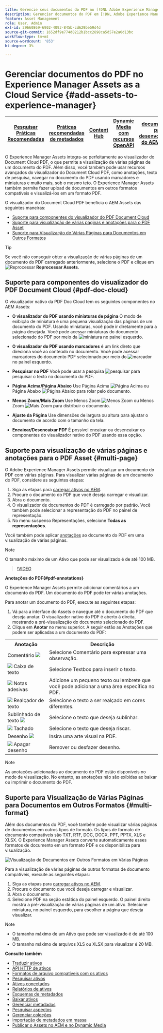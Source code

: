 ```yaml
---
title: Gerencie seus documentos do PDF no [!DNL Adobe Experience Manager].
description: Gerenciar documentos do PDF em [!DNL Adobe Experience Manager] as a [!DNL Cloud Service].
feature: Asset Management
role: User, Admin
exl-id: 29660869-6902-4093-845b-cd629be59d4d
source-git-commit: 1652df9e774d8212b1bcc2898ca5d57e2a0d13bc
workflow-type: tm+mt
source-wordcount: '853'
ht-degree: 3%

---
```


# Gerenciar documentos do PDF no Experience Manager Assets as a Cloud Service {#add-assets-to-experience-manager}

| [Pesquisar Práticas Recomendadas](/help/assets/search-best-practices.md) | [Práticas recomendadas de metadados](/help/assets/metadata-best-practices.md) | [Content Hub](/help/assets/product-overview.md) | [Dynamic Media com recursos OpenAPI](/help/assets/dynamic-media-open-apis-overview.md) | [documentação para desenvolvedores do AEM Assets](https://developer.adobe.com/experience-cloud/experience-manager-apis/) |
| ------------- | --------------------------- |---------|----|-----|

O Experience Manager Assets integra-se perfeitamente ao visualizador do Document Cloud PDF, o que permite a visualização de várias páginas de um documento do PDF. Além disso, você também pode usar recursos avançados do visualizador do Document Cloud PDF, como anotações, texto de pesquisa, navegar no documento do PDF usando marcadores e miniaturas e muito mais, sob o mesmo teto. O Experience Manager Assets também permite fazer upload de documentos em outros formatos compatíveis e visualizá-los em um formato PDF.

O visualizador do Document Cloud PDF beneficia o AEM Assets das seguintes maneiras:

* [Suporte para componentes do visualizador do PDF Document Cloud](#pdf-doc-cloud)
* [Suporte para visualização de várias páginas e anotações para o PDF Asset](#multi-page)
* [Suporte para Visualização de Várias Páginas para Documentos em Outros Formatos](#multi-format)

>[!TIP]
>
> Se você não conseguir obter a visualização de várias páginas de um documento do PDF carregado anteriormente, selecione o PDF e clique em ![Reprocessar](/help/assets/assets/Reprocess.svg) **Reprocessar Assets**.

## Suporte para componentes do visualizador do PDF Document Cloud {#pdf-doc-cloud}

O visualizador nativo da PDF Doc Cloud tem os seguintes componentes no AEM Assets:

* **O visualizador do PDF usando miniaturas de página** O modo de exibição de miniatura é uma pequena visualização das páginas de um documento do PDF. Usando miniaturas, você pode ir diretamente para a página desejada. Você pode acessar miniaturas do documento selecionado do PDF por meio da ![miniatura](/help/assets/assets/thumbnail.svg) no painel esquerdo.

* **O visualizador do PDF usando marcadores** é um link direto que direciona você ao conteúdo no documento. Você pode acessar marcadores do documento PDF selecionado por meio do ![marcador](/help/assets/assets/bookmark.svg) no painel esquerdo.

* **Pesquisar no PDF** Você pode usar a pesquisa ![pesquisar](/help/assets/assets/Search.svg) para pesquisar o texto no documento do PDF.

* **Página Acima/Página Abaixo** Use Página Acima ![Página Acima](/help/assets/assets/ArrowUp.svg) ou Página Abaixo ![Página Abaixo](/help/assets/assets/ArrowDown.svg) para rolar pelo documento.

* **Menos Zoom/Mais Zoom** Use Menos Zoom ![Menos Zoom](/help/assets/assets/Zoom-out.svg) ou Menos Zoom ![Mais Zoom](/help/assets/assets/zoom-in.svg) para distribuir o documento.

* **Ajuste da Página** Use dimensões de largura ou altura para ajustar o documento de acordo com o tamanho da tela.

* **Encaixar/Desencaixar PDF** É possível encaixar ou desencaixar os componentes do visualizador nativo do PDF usando essa opção.

## Suporte para visualização de várias páginas e anotações para o PDF Asset {#multi-page}

O Adobe Experience Manager Assets permite visualizar um documento do PDF com várias páginas. Para visualizar várias páginas de um documento do PDF, considere as seguintes etapas:

1. Siga as etapas para [carregar ativos no AEM](https://experienceleague.adobe.com/docs/experience-manager-cloud-service/content/assets/manage/add-assets.html?lang=en).
1. Procure o documento do PDF que você deseja carregar e visualizar.
1. Abra o documento.
1. O visualizador de documentos do PDF é carregado por padrão. Você também pode selecionar a representação do PDF no painel de representação.
1. No menu suspenso Representações, selecione **Todas as representações**.

Você também pode aplicar [anotações](#pdf-annotations) ao documento do PDF em uma visualização de várias páginas.

>[!NOTE]
>
> O tamanho máximo de um Ativo que pode ser visualizado é de até 100 MB.

>[!VIDEO](https://video.tv.adobe.com/v/3409355)

<!--
![Multi-page Preview](/help/assets/assets/multi-page.png)
-->

**Anotações do PDF{#pdf-annotations}**

O Experience Manager Assets permite adicionar comentários a um documento do PDF. Um documento do PDF pode ter várias anotações.

Para anotar um documento do PDF, execute as seguintes etapas:

1. Vá para a interface do Assets e navegue até o documento do PDF que deseja anotar. O visualizador nativo do PDF é aberto à direita, mostrando a pré-visualização do documento selecionado do PDF.
1. Clique em **Anotar** no menu superior.
A seguir estão as Anotações que podem ser aplicadas a um documento do PDF:

<table>
        <tr>
             <th> Anotação </th>
            <th> Descrição </th>
        </tr>
        <tr>
           <td> Comentário <img src="/help/assets/assets/Comment.svg"> </td>
            <td> Selecione Comentário para expressar uma observação. </td>
        </tr>
        <tr>
            <td> <img src="/help/assets/assets/Text.svg"> Caixa de texto </td>
            <td> Selecione Textbox para inserir o texto. </td>
        </tr>
        <tr>
            <td> <img src="/help/assets/assets/Note.svg"> Notas adesivas </td>
            <td> Adicione um pequeno texto ou lembrete que você pode adicionar a uma área específica no PDF. </td>
        </tr>
        <tr>
            <td> <img src="/help/assets/assets/Comment.svg"> Realçador de texto </td>
            <td> Selecione o texto a ser realçado em cores diferentes. </td>
        </tr>
        <tr>
            <td> Sublinhado de texto <img src="/help/assets/assets/TextUnderline.svg"> </td>
            <td> Selecione o texto que deseja sublinhar. </td>
        </tr>
        <tr>
            <td> <img src="/help/assets/assets/TextStrikethrough.svg"> Tachado </td>
            <td> Selecione o texto que deseja riscar. </td>
        </tr>
        <tr>
            <td> Desenho <img src="/help/assets/assets/Draw.svg"> </td>
            <td> Insira uma arte visual na PDF. </td>
        </tr>
        <tr>
            <td> <img src="/help/assets/assets/Erase.svg"> Apagar desenho </td>
             <td> Remover ou desfazer desenho. </td>
        </tr>
    </table>

>[!NOTE]
>
>As anotações adicionadas ao documento do PDF estão disponíveis no modo de visualização. No entanto, as anotações não são exibidas ao baixar ou imprimir o documento do PDF.

## Suporte para Visualização de Várias Páginas para Documentos em Outros Formatos {#multi-format}

Além dos documentos do PDF, você também pode visualizar várias páginas de documentos em outros tipos de formato. Os tipos de formato de documento compatíveis são TXT, RTF, DOC, DOCX, PPT, PPTX, XLS e XLSX. O Experience Manager Assets converte automaticamente esses formatos de documento em um formato PDF e os disponibiliza para visualização.

![Visualização de Documentos em Outros Formatos em Várias Páginas](/help/assets/assets/multi-page-other-formats.png)

Para a visualização de várias páginas de outros formatos de documento compatíveis, execute as seguintes etapas:

1. Siga as etapas para [carregar ativos no AEM](https://experienceleague.adobe.com/docs/experience-manager-cloud-service/content/assets/manage/add-assets.html?lang=en).
1. Procure o documento que você deseja carregar e visualizar.
1. Abra o documento.
1. Selecione PDF na seção estática do painel esquerdo. O painel direito mostra a pré-visualização de várias páginas de um ativo. Selecione miniatura, no painel esquerdo, para escolher a página que deseja visualizar.

>[!NOTE]
>
> * O tamanho máximo de um Ativo que pode ser visualizado é de até 100 MB.
> * O tamanho máximo de arquivos XLS ou XLSX para visualizar é 20 MB.

**Consulte também**

* [Traduzir ativos](translate-assets.md)
* [API HTTP de ativos](mac-api-assets.md)
* [Formatos de arquivo compatíveis com os ativos](file-format-support.md)
* [Pesquisar ativos](search-assets.md)
* [Ativos conectados](use-assets-across-connected-assets-instances.md)
* [Relatórios de ativos](asset-reports.md)
* [Esquemas de metadados](metadata-schemas.md)
* [Baixar ativos](download-assets-from-aem.md)
* [Gerenciar metadados](manage-metadata.md)
* [Pesquisar aspectos](search-facets.md)
* [Gerenciar coleções](manage-collections.md)
* [Importação de metadados em massa](metadata-import-export.md)
* [Publicar o Assets no AEM e no Dynamic Media](/help/assets/publish-assets-to-aem-and-dm.md)
